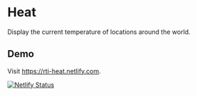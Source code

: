 # Heat

Display the current temperature of locations around the world.

## Demo

Visit https://rti-heat.netlify.com.

[![Netlify Status](https://api.netlify.com/api/v1/badges/520559b9-edd3-4072-8aac-1b841a969c6b/deploy-status)](https://app.netlify.com/sites/rti-heat/deploys)
